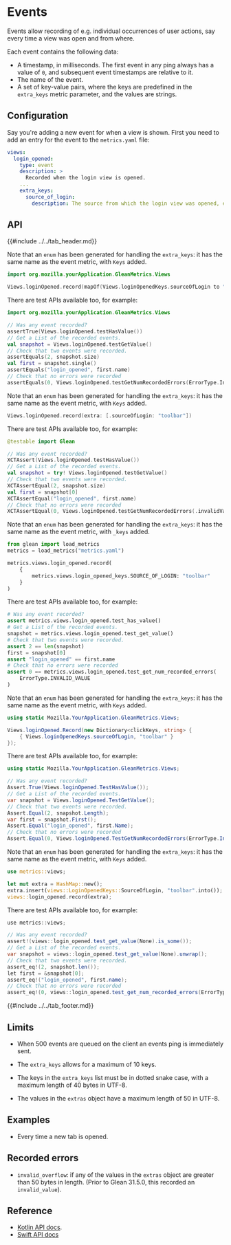 # Events

Events allow recording of e.g. individual occurrences of user actions, say every time a view was open and from where.

Each event contains the following data:

- A timestamp, in milliseconds. The first event in any ping always has a value of `0`, and subsequent event timestamps are relative to it.
- The name of the event.
- A set of key-value pairs, where the keys are predefined in the `extra_keys` metric parameter, and the values are strings.

## Configuration

Say you're adding a new event for when a view is shown. First you need to add an entry for the event to the `metrics.yaml` file:

```YAML
views:
  login_opened:
    type: event
    description: >
      Recorded when the login view is opened.
    ...
    extra_keys:
      source_of_login:
        description: The source from which the login view was opened, e.g. "toolbar".
```

## API

{{#include ../../tab_header.md}}

<div data-lang="Kotlin" class="tab">

Note that an `enum` has been generated for handling the `extra_keys`: it has the same name as the event metric, with `Keys` added.

```Kotlin
import org.mozilla.yourApplication.GleanMetrics.Views

Views.loginOpened.record(mapOf(Views.loginOpenedKeys.sourceOfLogin to "toolbar"))
```

There are test APIs available too, for example:

```Kotlin
import org.mozilla.yourApplication.GleanMetrics.Views

// Was any event recorded?
assertTrue(Views.loginOpened.testHasValue())
// Get a List of the recorded events.
val snapshot = Views.loginOpened.testGetValue()
// Check that two events were recorded.
assertEquals(2, snapshot.size)
val first = snapshot.single()
assertEquals("login_opened", first.name)
// Check that no errors were recorded
assertEquals(0, Views.loginOpened.testGetNumRecordedErrors(ErrorType.InvalidValue))
```

</div>

<div data-lang="Swift" class="tab">

Note that an `enum` has been generated for handling the `extra_keys`: it has the same name as the event metric, with `Keys` added.

```Swift
Views.loginOpened.record(extra: [.sourceOfLogin: "toolbar"])
```

There are test APIs available too, for example:

```Kotlin
@testable import Glean

// Was any event recorded?
XCTAssert(Views.loginOpened.testHasValue())
// Get a List of the recorded events.
val snapshot = try! Views.loginOpened.testGetValue()
// Check that two events were recorded.
XCTAssertEqual(2, snapshot.size)
val first = snapshot[0]
XCTAssertEqual("login_opened", first.name)
// Check that no errors were recorded
XCTAssertEqual(0, Views.loginOpened.testGetNumRecordedErrors(.invalidValue))
```

</div>

<div data-lang="Python" class="tab">

Note that an `enum` has been generated for handling the `extra_keys`: it has the same name as the event metric, with `_keys` added.

```Python
from glean import load_metrics
metrics = load_metrics("metrics.yaml")

metrics.views.login_opened.record(
    {
        metrics.views.login_opened_keys.SOURCE_OF_LOGIN: "toolbar"
    }
)
```

There are test APIs available too, for example:

```Python
# Was any event recorded?
assert metrics.views.login_opened.test_has_value()
# Get a List of the recorded events.
snapshot = metrics.views.login_opened.test_get_value()
# Check that two events were recorded.
assert 2 == len(snapshot)
first = snapshot[0]
assert "login_opened" == first.name
# Check that no errors were recorded
assert 0 == metrics.views.login_opened.test_get_num_recorded_errors(
    ErrorType.INVALID_VALUE
)
```

</div>

<div data-lang="C#" class="tab">

Note that an `enum` has been generated for handling the `extra_keys`: it has the same name as the event metric, with `Keys` added.

```C#
using static Mozilla.YourApplication.GleanMetrics.Views;

Views.loginOpened.Record(new Dictionary<clickKeys, string> {
    { Views.loginOpenedKeys.sourceOfLogin, "toolbar" }
});
```

There are test APIs available too, for example:

```C#
using static Mozilla.YourApplication.GleanMetrics.Views;

// Was any event recorded?
Assert.True(Views.loginOpened.TestHasValue());
// Get a List of the recorded events.
var snapshot = Views.loginOpened.TestGetValue();
// Check that two events were recorded.
Assert.Equal(2, snapshot.Length);
var first = snapshot.First();
Assert.Equal("login_opened", first.Name);
// Check that no errors were recorded
Assert.Equal(0, Views.loginOpened.TestGetNumRecordedErrors(ErrorType.InvalidValue));
```

</div>

<div data-lang="Rust" class="tab">

Note that an `enum` has been generated for handling the `extra_keys`: it has the same name as the event metric, with `Keys` added.

```rust
use metrics::views;

let mut extra = HashMap::new();
extra.insert(views::LoginOpenedKeys::SourceOfLogin, "toolbar".into());
views::login_opened.record(extra);
```

There are test APIs available too, for example:

```C#
use metrics::views;

// Was any event recorded?
assert!(views::login_opened.test_get_value(None).is_some());
// Get a List of the recorded events.
var snapshot = views::login_opened.test_get_value(None).unwrap();
// Check that two events were recorded.
assert_eq!(2, snapshot.len());
let first = &snapshot[0];
assert_eq!("login_opened", first.name);
// Check that no errors were recorded
assert_eq!(0, views::login_opened.test_get_num_recorded_errors(ErrorType::InvalidValue, None));
```

</div>

{{#include ../../tab_footer.md}}

## Limits

* When 500 events are queued on the client an events ping is immediately sent.

* The `extra_keys` allows for a maximum of 10 keys.

* The keys in the `extra_keys` list must be in dotted snake case, with a maximum length of 40 bytes in UTF-8.

* The values in the `extras` object have a maximum length of 50 in UTF-8.
  
## Examples

* Every time a new tab is opened.

## Recorded errors

* `invalid_overflow`: if any of the values in the `extras` object are greater than 50 bytes in length.  (Prior to Glean 31.5.0, this recorded an `invalid_value`).
 
## Reference

* [Kotlin API docs](../../../javadoc/glean/mozilla.telemetry.glean.private/-event-metric-type/index.html).
* [Swift API docs](../../../swift/Classes/EventMetricType.html)
